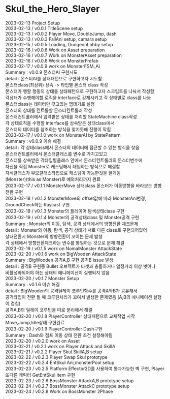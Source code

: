 # Skul_the_Hero_Slayer
2023-02-13 Project Setup<br/>
2023-02-13 / v0.0.1 TitleScene setup<br/>
2023-02-13 / v0.0.2 Player Move, DoubleJump, dash<br/>
2023-02-13 / v0.0.3 FallAni setup, camara setup<br/>
2023-02-15 / v0.0.5 Loading, DungeonLobby setup<br/>
2023-02-16 / v0.0.6 Work on Asset preparation<br/>
2023-02-16 / v0.0.7 Work on MonsterAsset preparation<br/>
2023-02-16 / v0.0.8 Work on MonsterFrefab<br/>
2023-02-17 / v0.0.9 work on MonsterFSM_AI<br/>
            Summary :   v0.0.9 몬스터AI 구현시도<br/>
            detail  :   몬스터AI를 상태패턴으로 구현하고자 시도함<br/>
                        몬스터class(최상위) 상속 -> 타입별 몬스터 class 작성<br/>
                        몬스터가 행할 행동의 상태를 상태패턴으로 구현하고자 스크립트를 나눠서 작성함<br/>
                        각상태가 수행해야할 로직을 interface로 강제시키고 각 상태별로 class를 나눔<br/>
                        몬스터class는 데이터만 갖고있는 껍데기로 설정<br/>
                        몬스터의 상태를 컨트롤할 몬스터컨트롤러 작성<br/>
                        몬스터컨트롤러에서 입력받은 상태를 처리할 StateMachine class작성<br/>
                        각 상태로직을 수행할 interface를 상속받은 상태class에서<br/>
                        몬스터의 데이터를 참조하는 방식을 찾지못해 진행이 막힘<br/>
2023-02-17 / v0.1.0 work on MonsterAI by StatePattern<br/>
            Summary :   v0.0.9 이슈 해결<br/>
            detail  :   각 상태class에서 몬스터의 데이터에 접근할 수 있는 방식을 찾음<br/>
                        몬스터컨트롤러에서 몬스터클래스를 변수로 가지고있고<br/>
                        몬스터를 상속받은 각타입별클래스 안에서 몬스터컨트롤러의 몬스터변수에<br/>
                        자신을 직접 Monster로 캐스팅해서 대입하는 방식으로 해결함<br/>
                        자식클래스가 부모클래스타입으로 캐스팅이 가능한것을 알게됨<br/>
                        (Monster)(this as Monster)로 예외처리까지 완료<br/>
2023-02-17 / v0.1.1 MonsterMove 상태class 몬스터가 이동방향을 바라보는 방향전환 구현<br/>
2023-02-18 / v0.1.2 MonsterMove의 offset값에 따라 MonsterAni변경, GroundCheck하는 Raycast 구현<br/>
2023-02-18 / v0.1.3 Monster의 플레이어 탐색상태class 구현<br/>
2023-02-19 / v0.1.4 Monster의 공격상태class 및 Monster공격 구현<br/>
            Summary :   Monster의 이동, 탐색, 공격 상태에서의 방향전환 체크문제<br/>
            detail  :   Monster의 이동, 탐색, 공격 상태가 서로 다른 class로 구현되어있어<br/>
                        상태전환시 Monster의 방향전환이 꼬이는 문제 발생<br/>
                        각 상태에서 방향전환체크하는 변수를 통일하는 것으로 문제 해결<br/>
2023-02-19 / v0.1.5 work on NomalMonster AttackState<br/>
2023-02-20 / v0.1.6 work on BigWooden AttackState<br/>
            Summary :  BigWooden 공격A,B 구현 공격B issue 발생<br/>
            detail  :  공격B 구현중 Bullet 오브젝트가 타겟과 충돌하거나 일정거리 이상 벗어나<br>
                        비활성화되어야 하는 상태의 애니메이션이 실행되지 않음<br/>
2023-02-20 / v0.1.7 Monster Setup<br/>
            Summary :   v0.1.6 이슈 해결<br/>
            detail  :   BIgWooden의 공격딜레이 코루틴함수를 공격A와B가 공유해서<br/>
                        공격타입이 전환 될 때 코루틴처리가 꼬여서 발생한 문제였음 (A,B의 애니메이션 실행이 겹침)<br/>
                        공격A,B의 딜레이 코루틴을 따로 분리해서 해결<br/>
2023-02-20 / v0.1.8 PlayerController 상태패턴으로 교체작업 시작<br/>
                    Move,Jump,Idle상태 구현완료<br/>
2023-02-20 / v0.1.9 PlayerController Dash구현<br/>
            Summary :   Dash와 점프 이동 상태 전환 조건 설정해야됨<br/>
2023-02-20 / v0.2.0 work on Asset<br/>
2023-02-21 / v0.2.1 work on Player Attack and SkillA<br/>
2023-02-21 / v0.2.2 Player Skul SkillA,B setup<br/>
2023-02-22 / v0.2.3 Player Swap Skul prototype<br/>
2023-02-22 / v0.2.4 EntSkul Ani,monsterPool setup<br/>
2023-02-23 / v0.2.5 Platform Effector2D를 사용하여 통과가능한 벽 구현, Player 또다른 캐릭터 GetEntSkul item 구현<br/>
2023-02-23 / v0.2.6 BossMonster AttackA,B prototype setup<br/>
2023-02-24 / v0.2.7 BossMonster AttackC prototype setup<br/>
2023-02-24 / v0.2.8 Work on BossMonster 2Phase<br/>